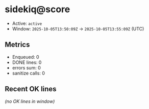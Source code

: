 # sidekiq@score

- Active: `active`
- Window: `2025-10-05T13:50:09Z` → `2025-10-05T13:55:09Z` (UTC)

## Metrics
- Enqueued: 0
- DONE lines: 0
- errors sum: 0
- sanitize calls: 0

## Recent OK lines
_(no OK lines in window)_
